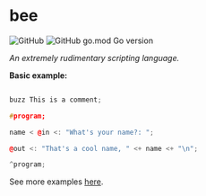 # bee

![GitHub](https://img.shields.io/github/license/jibstack64/bee) ![GitHub go.mod Go version](https://img.shields.io/github/go-mod/go-version/jibstack64/bee)

*An extremely rudimentary scripting language.*

**Basic example:**
```c++

buzz This is a comment;

#program;

name < @in <: "What's your name?: ";

@out <: "That's a cool name, " <+ name <+ "\n";

^program;

```

See more examples [here](https://github.com/jibstack64/bee/blob/master/tests).